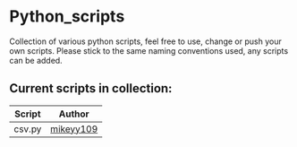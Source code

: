 Python_scripts
==============

Collection of various python scripts, feel free to use, change or push your own scripts.
Please stick to the same naming conventions used, any scripts can be added.

Current scripts in collection:
------------------------------

|    Script    |    Author    | 
|:------------:|:------------:|
|csv.py|[mikeyy109](https://github.com/mikeyy109)|
        